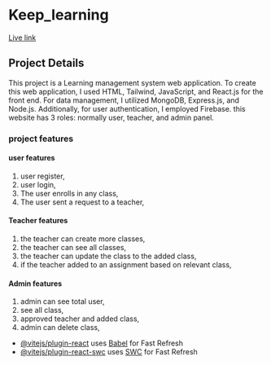 # Keep_learning
[Live link ](https://keep-lerning-clint.vercel.app/)

## Project Details
This project is a Learning management system web application. To create this web application, I used HTML, Tailwind, JavaScript, and React.js for the front end. For data management, I utilized MongoDB, Express.js, and Node.js. Additionally, for user authentication, I employed Firebase. this website has 3 roles: normally user, teacher, and admin panel.

### project features 

#### user features

 1. user register,
 2. user login,
 3. The user enrolls in any class,
 4. The user sent a request to a teacher,
    
 #### Teacher features
 
 1. the teacher can create more classes,
 2. the teacher can see all classes,
 3. the teacher can update the class to the added class,
 4. if the teacher added to an assignment based on relevant class,

#### Admin features

1. admin can see total user,
2. see all class,
3. approved teacher and added class,
4. admin can delete class,





- [@vitejs/plugin-react](https://github.com/vitejs/vite-plugin-react/blob/main/packages/plugin-react/README.md) uses [Babel](https://babeljs.io/) for Fast Refresh
- [@vitejs/plugin-react-swc](https://github.com/vitejs/vite-plugin-react-swc) uses [SWC](https://swc.rs/) for Fast Refresh
